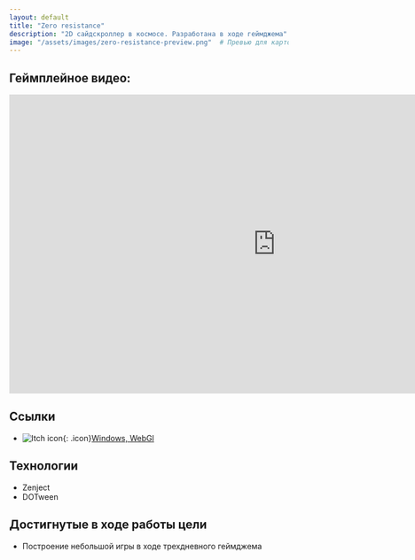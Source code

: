 ```yaml
---
layout: default
title: "Zero resistance"
description: "2D сайдскроллер в космосе. Разработана в ходе геймджема"
image: "/assets/images/zero-resistance-preview.png"  # Превью для карточки
---
```


## Геймплейное видео:
<iframe 
  width="960" 
  height="540" 
  src="https://www.youtube.com/embed/3abxonV4zNg" 
  frameborder="0" 
  allowfullscreen>
</iframe>

## Ссылки  
- ![Itch icon](https://static.itch.io/images/itchio-textless-black.svg){: .icon}[Windows, WebGl](https://furyohfury.itch.io/zeroresistanceweb3)

## Технологии  
- Zenject
- DOTween

## Достигнутые в ходе работы цели
- Построение небольшой игры в ходе трехдневного геймджема